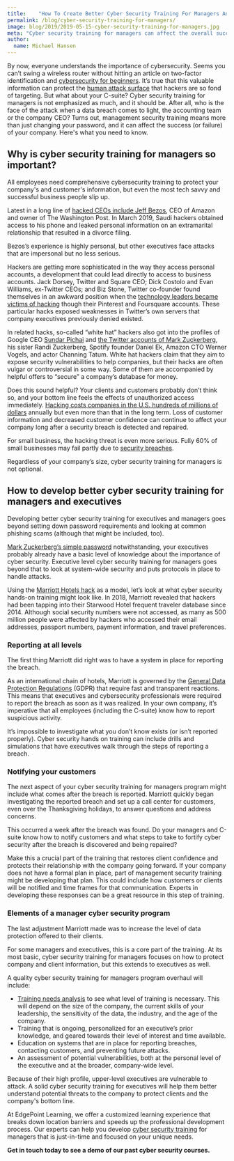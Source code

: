 ```yaml
---
title:    "How To Create Better Cyber Security Training For Managers And Your C-Suite"
permalink: /blog/cyber-security-training-for-managers/
image: blog/2019/2019-05-15-cyber-security-training-for-managers.jpg
meta: "Cyber security training for managers can affect the overall success (or failure) of your company. Here's what you need to know."
author:
  name: Michael Hansen 
---
```


By now, everyone understands the importance of cybersecurity. Seems you can’t swing a wireless router without hitting an article on two-factor identification and [cybersecurity for beginners](/blog/cyber-security-training-for-beginners/). It’s true that this valuable information can protect the [human attack surface](https://www.csoonline.com/article/3149510/security/the-human-attack-surface-counting-it-all-up.html) that hackers are so fond of targeting. But what about your C-suite? Cyber security training for managers is not emphasized as much, and it should be. After all, who is the face of the attack when a data breach comes to light, the accounting team or the company CEO? Turns out, management security training means more than just changing your password, and it can affect the success (or failure) of your company. Here's what you need to know.

## Why is cyber security training for managers so important?

All employees need comprehensive cybersecurity training to protect your company's and customer's information, but even the most tech savvy and successful business people slip up.

Latest in a long line of [hacked CEOs include Jeff Bezos](https://www.theguardian.com/technology/2019/mar/31/saudis-hacked-amazons-jeff-bezos-phone-claims-security-chief-jamal-khashoggi-mohammed-bin-salman), CEO of Amazon and owner of The Washington Post. In March 2019, Saudi hackers obtained access to his phone and leaked personal information on an extramarital relationship that resulted in a divorce filing.

Bezos’s experience is highly personal, but other executives face attacks that are impersonal but no less serious.

Hackers are getting more sophisticated in the way they access personal accounts, a development that could lead directly to access to business accounts. Jack Dorsey, Twitter and Square CEO; Dick Costolo and Evan Williams, ex-Twitter CEOs; and Biz Stone, Twitter co-founder found themselves in an awkward position when the [technology leaders became victims of hacking](http://fortune.com/2016/07/09/jack-dorsey-ourmine-hackers/) though their Pinterest and Foursquare accounts. These particular hacks exposed weaknesses in Twitter’s own servers that company executives previously denied existed.

In related hacks, so-called “white hat” hackers also got into the profiles of Google CEO [Sundar Pichai](http://fortune.com/2016/06/27/google-ceo-sundar-pichai/) and [the Twitter accounts of Mark Zuckerberg](http://fortune.com/2016/06/06/mark-zuckerberg-accounts-hacked/), his sister Randi Zuckerberg, Spotify founder Daniel Ek, Amazon CTO Werner Vogels, and actor Channing Tatum. White hat hackers claim that they aim to expose security vulnerabilities to help companies, but their hacks are often vulgar or controversial in some way. Some of them are accompanied by helpful offers to “secure” a company’s database for money.

Does this sound helpful? Your clients and customers probably don’t think so, and your bottom line feels the effects of unauthorized access immediately. [Hacking costs companies in the U.S. hundreds of millions of dollars](https://www.csoonline.com/article/3227065/cyber-attacks-cost-us-enterprises-13-million-on-average-in-2017.html) annually but even more than that in the long term. Loss of customer information and decreased customer confidence can continue to affect your company long after a security breach is detected and repaired.

For small business, the hacking threat is even more serious. Fully 60% of small businesses may fail partly due to [security breaches](https://www.inc.com/thomas-koulopoulos/the-biggest-risk-to-your-business-cant-be-eliminated-heres-how-you-can-survive-i.html).

Regardless of your company’s size, cyber security training for managers is not optional.

## How to develop better cyber security training for managers and executives

Developing better cyber security training for executives and managers goes beyond setting down password requirements and looking at common phishing scams (although that might be included, too).

[Mark Zuckerberg’s simple password](https://www.vanityfair.com/news/2016/06/mark-zuckerberg-terrible-password-revealed-in-hack) notwithstanding, your executives probably already have a basic level of knowledge about the importance of cyber security. Executive level cyber security training for managers goes beyond that to look at system-wide security and puts protocols in place to handle attacks.

Using the [Marriott Hotels hack](https://chiefexecutive.net/marriott-when-bad-things-happen-to-good-companies/) as a model, let’s look at what cyber security hands-on training might look like. In 2018, Marriott revealed that hackers had been tapping into their Starwood Hotel frequent traveler database since 2014. Although social security numbers were not accessed, as many as 500 million people were affected by hackers who accessed their email addresses, passport numbers, payment information, and travel preferences.

### Reporting at all levels

The first thing Marriott did right was to have a system in place for reporting the breach.

As an international chain of hotels, Marriott is governed by the [General Data Protection Regulations](https://en.wikipedia.org/wiki/General_Data_Protection_Regulation) (GDPR) that require fast and transparent reactions. This means that executives and cybersecurity professionals were required to report the breach as soon as it was realized. In your own company, it’s imperative that all employees (including the C-suite) know how to report suspicious activity.

It’s impossible to investigate what you don’t know exists (or isn’t reported properly). Cyber security hands on training can include drills and simulations that have executives walk through the steps of reporting a breach.

### Notifying your customers

The next aspect of your cyber security training for managers program might include what comes after the breach is reported. Marriott quickly began investigating the reported breach and set up a call center for customers, even over the Thanksgiving holidays, to answer questions and address concerns.

This occurred a week after the breach was found. Do your managers and C-suite know how to notify customers and what steps to take to fortify cyber security after the breach is discovered and being repaired?

Make this a crucial part of the training that restores client confidence and protects their relationship with the company going forward. If your company does not have a formal plan in place, part of management security training might be developing that plan. This could include how customers or clients will be notified and time frames for that communication. Experts in developing these responses can be a great resource in this step of training.

### Elements of a manager cyber security program

The last adjustment Marriott made was to increase the level of data protection offered to their clients.

For some managers and executives, this is a core part of the training. At its most basic, cyber security training for managers focuses on how to protect company and client information, but this extends to executives as well.

A quality cyber security training for managers program overhaul will include:

* [Training needs analysis](/blog/training-needs-analysis/) to see what level of training is necessary. This will depend on the size of the company, the current skills of your leadership, the sensitivity of the data, the industry, and the age of the company.
* Training that is ongoing, personalized for an executive’s prior knowledge, and geared towards their level of interest and time available.
* Education on systems that are in place for reporting breaches, contacting customers, and preventing future attacks.
* An assessment of potential vulnerabilities, both at the personal level of the executive and at the broader, company-wide level.

Because of their high profile, upper-level executives are vulnerable to attack. A solid cyber security training for executives will help them better understand potential threats to the company to protect clients and the company's bottom line.

At EdgePoint Learning, we offer a customized learning experience that breaks down location barriers and speeds up the professional development process. Our experts can help you develop [cyber security training](/blog/cyber-security-training/) for managers that is just-in-time and focused on your unique needs.

<strong>Get in touch today to see a demo of our past cyber security courses.</strong>
